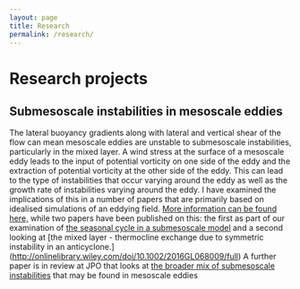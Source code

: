 ```yaml
---
layout: page
title: Research
permalink: /research/
---
```


# Research projects

## Submesoscale instabilities in mesoscale eddies
The lateral buoyancy gradients along with lateral and vertical shear
of the flow can mean mesoscale eddies are unstable to submesoscale instabilities,
particularly in the mixed layer.
A wind stress at the surface of a mesoscale eddy leads to the input of potential
vorticity on one side of the eddy and the extraction of potential vorticity
at the other side of the eddy.   This can lead to the type of instabilities
that occur varying around the eddy as well as the growth rate of instabilities
varying around the eddy.  I have examined the implications of this in a number
of papers that are primarily based on idealised simulations of an eddying field.
[More information can be found here,](http://braaannigan.github.io/research/2017/08/16/instabilities_in_eddies.html)
while two papers have been published on this:
the first as part of our examination of [the seasonal cycle in a submesoscale
model](http://www.sciencedirect.com/science/article/pii/S1463500315000803)
and a second looking at [the mixed layer - thermocline exchange due to
symmetric instability in an anticyclone.]
(http://onlinelibrary.wiley.com/doi/10.1002/2016GL068009/full)
A further paper is in review at JPO that looks at [the broader mix of
submesoscale instabilities](https://www.dropbox.com/s/k290g7q4i0ddyn1/eddy_subduction_January_2017.pdf?dl=0)
that may be found in mesoscale eddies
